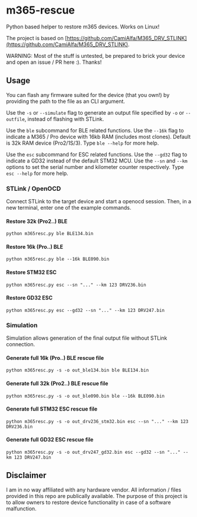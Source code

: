 # m365-rescue
Python based helper to restore m365 devices. Works on Linux!

The project is based on [https://github.com/CamiAlfa/M365_DRV_STLINK](https://github.com/CamiAlfa/M365_DRV_STLINK).

WARNING: Most of the stuff is untested, be prepared to brick your device and open an issue / PR here :). Thanks!

## Usage
You can flash any firmware suited for the device (that you own!) by providing the path to the file as an CLI argument.

Use the `-s` or `--simulate` flag to generate an output file specified by `-o` or `--outfile`, instead of flashing with STLink.

Use the `ble` subcommand for BLE related functions. Use the `--16k` flag to indicate a M365 / Pro device with 16kb RAM (includes most clones). Default is 32k RAM device (Pro2/1S/3).
Type `ble --help` for more help.

Use the `esc` subcommand for ESC related functions. Use the `--gd32` flag to indicate a GD32 instead of the default STM32 MCU. Use the `--sn` and `--km` options to set the serial number and kilometer counter respectively.
Type `esc --help` for more help.

### STLink / OpenOCD
Connect STLink to the target device and start a openocd session. Then, in a new terminal, enter one of the example commands.

#### Restore 32k (Pro2..) BLE
`python m365resc.py ble BLE134.bin`

#### Restore 16k (Pro..) BLE
`python m365resc.py ble --16k BLE090.bin`

#### Restore STM32 ESC
`python m365resc.py esc --sn "..." --km 123 DRV236.bin`

#### Restore GD32 ESC
`python m365resc.py esc --gd32 --sn "..." --km 123 DRV247.bin`

### Simulation
Simulation allows generation of the final output file without STLink connection.

#### Generate full 16k (Pro..) BLE rescue file
`python m365resc.py -s -o out_ble134.bin ble BLE134.bin`

#### Generate full 32k (Pro2..) BLE rescue file
`python m365resc.py -s -o out_ble090.bin ble --16k BLE090.bin`

#### Generate full STM32 ESC rescue file
`python m365resc.py -s -o out_drv236_stm32.bin esc --sn "..." --km 123 DRV236.bin`

#### Generate full GD32 ESC rescue file
`python m365resc.py -s -o out_drv247_gd32.bin esc --gd32 --sn "..." --km 123 DRV247.bin`

## Disclaimer
I am in no way affiliated with any hardware vendor. All information / files provided in this repo are publically available. The purpose of this project is to allow owners to restore device functionality in case of a software malfunction.
